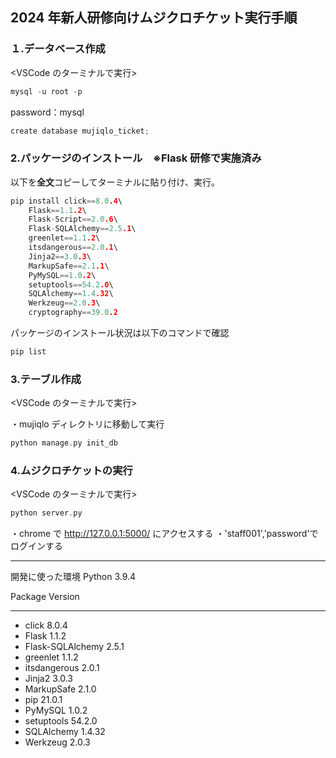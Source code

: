 ## 2024 年新人研修向けムジクロチケット実行手順

### １.データベース作成

<VSCode のターミナルで実行>

```c
mysql -u root -p
```

password：mysql

```c
create database mujiqlo_ticket;
```

### 2.パッケージのインストール　※Flask 研修で実施済み

以下を**全文**コピーしてターミナルに貼り付け、実行。

```c
pip install click==8.0.4\
    Flask==1.1.2\
    Flask-Script==2.0.6\
    Flask-SQLAlchemy==2.5.1\
    greenlet==1.1.2\
    itsdangerous==2.0.1\
    Jinja2==3.0.3\
    MarkupSafe==2.1.1\
    PyMySQL==1.0.2\
    setuptools==54.2.0\
    SQLAlchemy==1.4.32\
    Werkzeug==2.0.3\
    cryptography==39.0.2
```

パッケージのインストール状況は以下のコマンドで確認

```c
pip list
```

### 3.テーブル作成

<VSCode のターミナルで実行>

・mujiqlo ディレクトリに移動して実行

```c
python manage.py init_db
```

### 4.ムジクロチケットの実行

<VSCode のターミナルで実行>

```c
python server.py
```

・chrome で http://127.0.0.1:5000/ にアクセスする
・'staff001','password'でログインする

---

<memo>
開発に使った環境
Python 3.9.4

Package Version

---

- click 8.0.4
- Flask 1.1.2
- Flask-SQLAlchemy 2.5.1
- greenlet 1.1.2
- itsdangerous 2.0.1
- Jinja2 3.0.3
- MarkupSafe 2.1.0
- pip 21.0.1
- PyMySQL 1.0.2
- setuptools 54.2.0
- SQLAlchemy 1.4.32
- Werkzeug 2.0.3
